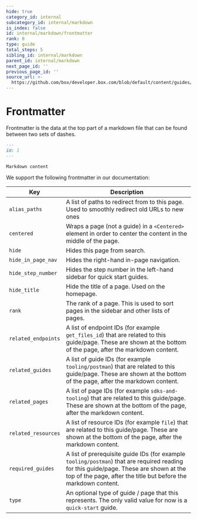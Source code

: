 ```yaml
---
hide: true
category_id: internal
subcategory_id: internal/markdown
is_index: false
id: internal/markdown/frontmatter
rank: 0
type: guide
total_steps: 5
sibling_id: internal/markdown
parent_id: internal/markdown
next_page_id: ''
previous_page_id: ''
source_url: >-
  https://github.com/box/developer.box.com/blob/default/content/guides/internal/markdown/frontmatter.md
---
```


<!-- does not need translation -->

# Frontmatter

Frontmatter is the data at the top part of a markdown file that can be found
between two sets of dashes.

```md
---
id: 1
---

Markdown content
```

<!-- markdownlint-disable line-length -->

We support the following frontmatter in our documentation:

| Key                 | Description                                                                                                                                                                                              |
| ------------------- | -------------------------------------------------------------------------------------------------------------------------------------------------------------------------------------------------------- |
| `alias_paths`       | A list of paths to redirect from to this page. Used to smoothly redirect old URLs to new ones                                                                                                            |
| `centered`          | Wraps a page (not a guide) in a `<Centered>` element in order to center the content in the middle of the page.                                                                                           |
| `hide`              | Hides this page from search.                                                                                                                                                                             |
| `hide_in_page_nav`  | Hides the right-hand in-page navigation.                                                                                                                                                                 |
| `hide_step_number`  | Hides the step number in the left-hand sidebar for quick start guides.                                                                                                                                   |
| `hide_title`        | Hide the title of a page. Used on the homepage.                                                                                                                                                          |
| `rank`              | The rank of a page. This is used to sort pages in the sidebar and other lists of pages.                                                                                                                  |
| `related_endpoints` | A list of endpoint IDs (for example `get_files_id`) that are related to this guide/page. These are shown at the bottom of the page, after the markdown content.                                          |
| `related_guides`    | A list of guide IDs (for example `tooling/postman`) that are related to this guide/page. These are shown at the bottom of the page, after the markdown content.                                          |
| `related_pages`     | A list of page IDs (for example `sdks-and-tooling`) that are related to this guide/page. These are shown at the bottom of the page, after the markdown content.                                          |
| `related_resources` | A list of resource IDs (for example `file`) that are related to this guide/page. These are shown at the bottom of the page, after the markdown content.                                                  |
| `required_guides`   | A list of prerequisite guide IDs (for example `tooling/postman`) that are required reading for this guide/page. These are shown at the top of the page, after the title but before the markdown content. |
| `type`              | An optional type of guide / page that this represents. The only valid value for now is a `quick-start` guide.                                                                                            |

<!-- markdownlint-enable line-length -->
